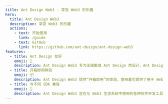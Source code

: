 ```yaml
---
title: Ant Design Web3 - 享受 Web3 的乐趣
hero:
  title: Ant Design Web3
  description: 享受 Web3 的乐趣
  actions:
    - text: 开始使用
      link: /guide
    - text: GitHub
      link: https://github.com/ant-design/ant-design-web3
features:
  - title: Ant Design 友好
    emoji: 🎨
    description: Ant Design Web3 专为无缝集成 Ant Design 而设计，Ant Design 是 React 中流行的 UI 库。它遵循相同的设计原则和样式指南，使得熟悉 Ant Design 的开发人员能够轻松使用和整合 Web3 功能到他们的项目中。
  - title: 开箱即用体验
    emoji: 📦
    description: Ant Design Web3 提供“开箱即用”的体验，意味着它提供了用于 Web3 应用的即用组件和 UI 元素。开发人员可以快速设置他们的项目，并利用预构建的组件创建与区块链网络和 DApp 交互的用户界面。
  - title: 与不同 SDK 兼容
    emoji: 🔌
    description: Ant Design Web3 旨在与 Web3 生态系统中使用的各种软件开发工具包（SDK）兼容。无论您是使用以太坊、Polkadot 还是其他区块链平台，Ant Design Web3 提供了与不同 SDK 交互的抽象和组件。
---
```

